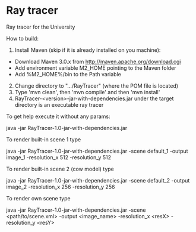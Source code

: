 Ray tracer
=========

Ray tracer for the University

How to build:

1. Install Maven (skip if it is already installed on you machine):
  - Download Maven 3.0.x from http://maven.apache.org/download.cgi
  - Add environment variable M2_HOME pointing to the Maven folder
  - Add %M2_HOME%/bin to the Path variable
2. Change directory to ".../RayTracer" (where the POM file is located)
3. Type 'mvn clean', then 'mvn compile' and then 'mvn install'
4. RayTracer-\<version\>-jar-with-dependencies.jar under the target directory is an executable ray tracer


To get help execute it without any params:

java -jar RayTracer-1.0-jar-with-dependencies.jar

To render built-in scene 1 type

java -jar RayTracer-1.0-jar-with-dependencies.jar -scene default_1 -output image_1 -resolution_x 512 -resolution_y 512

To render built-in scene 2 (cow model) type

java -jar RayTracer-1.0-jar-with-dependencies.jar -scene default_2 -output image_2 -resolution_x 256 -resolution_y 256

To render own scene type

java -jar RayTracer-1.0-jar-with-dependencies.jar -scene \<path/to/scene.xml\> -output \<image_name\> -resolution_x \<resX\> -resolution_y \<resY\>
